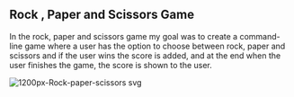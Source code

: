 ## Rock , Paper and Scissors Game

 In the rock, paper and scissors game my goal was  to create a command-line game where a user has the option to choose between rock, paper and scissors and if the user wins the score is added, and at the end when the user finishes the game, the score is shown to the user.


![1200px-Rock-paper-scissors svg](https://user-images.githubusercontent.com/80736939/116672082-60094500-a9bf-11eb-8b86-9b083c0adc66.png)
